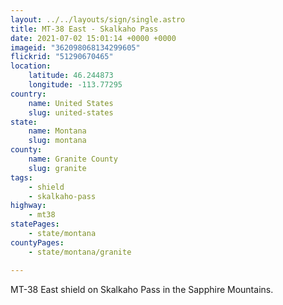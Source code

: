 ```yaml
---
layout: ../../layouts/sign/single.astro
title: MT-38 East - Skalkaho Pass
date: 2021-07-02 15:01:14 +0000 +0000
imageid: "362098068134299605"
flickrid: "51290670465"
location:
    latitude: 46.244873
    longitude: -113.77295
country:
    name: United States
    slug: united-states
state:
    name: Montana
    slug: montana
county:
    name: Granite County
    slug: granite
tags:
    - shield
    - skalkaho-pass
highway:
    - mt38
statePages:
    - state/montana
countyPages:
    - state/montana/granite

---
```

MT-38 East shield on Skalkaho Pass in the Sapphire Mountains.